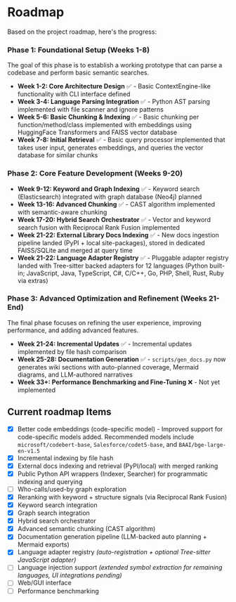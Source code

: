 # Roadmap

Based on the project roadmap, here's the progress:

### Phase 1: Foundational Setup (Weeks 1-8)
The goal of this phase is to establish a working prototype that can parse a codebase and perform basic semantic searches.

- **Week 1-2: Core Architecture Design** ✅ - Basic ContextEngine-like functionality with CLI interface defined
- **Week 3-4: Language Parsing Integration** ✅ - Python AST parsing implemented with file scanner and ignore patterns
- **Week 5-6: Basic Chunking & Indexing** ✅ - Basic chunking per function/method/class implemented with embeddings using HuggingFace Transformers and FAISS vector database
- **Week 7-8: Initial Retrieval** ✅ - Basic query processor implemented that takes user input, generates embeddings, and queries the vector database for similar chunks

### Phase 2: Core Feature Development (Weeks 9-20)

- **Week 9-12: Keyword and Graph Indexing** ✅ - Keyword search (Elasticsearch) integrated with graph database (Neo4j) planned
- **Week 13-16: Advanced Chunking** ✅ - CAST algorithm implemented with semantic-aware chunking
- **Week 17-20: Hybrid Search Orchestrator** ✅ - Vector and keyword search fusion with Reciprocal Rank Fusion implemented
- **Week 21-22: External Library Docs Indexing** ✅ - New docs ingestion pipeline landed (PyPI + local site-packages), stored in dedicated FAISS/SQLite and merged at query time
- **Week 21-22: Language Adapter Registry** ✅ - Pluggable adapter registry landed with Tree-sitter backed adapters for 12 languages (Python built-in; JavaScript, Java, TypeScript, C#, C/C++, Go, PHP, Shell, Rust, Ruby via extras)
### Phase 3: Advanced Optimization and Refinement (Weeks 21-End)
The final phase focuses on refining the user experience, improving performance, and adding advanced features.

- **Week 21-24: Incremental Updates** ✅ - Incremental updates implemented by file hash comparison
- **Week 25-28: Documentation Generation** ✅ - `scripts/gen_docs.py` now generates wiki sections with auto-planned coverage, Mermaid diagrams, and LLM-authored narratives
- **Week 33+: Performance Benchmarking and Fine-Tuning** ❌ - Not yet implemented

## Current roadmap Items

- [x] Better code embeddings (code-specific model) - Improved support for code-specific models added. Recommended models include `microsoft/codebert-base`, `Salesforce/codet5-base`, and `BAAI/bge-large-en-v1.5`
- [x] Incremental indexing by file hash
- [x] External docs indexing and retrieval (PyPI/local) with merged ranking
- [x] Public Python API wrappers (Indexer, Searcher) for programmatic indexing and querying
- [ ] Who-calls/used-by graph exploration
- [x] Reranking with keyword + structure signals (via Reciprocal Rank Fusion)
- [x] Keyword search integration
- [x] Graph search integration
- [x] Hybrid search orchestrator
- [x] Advanced semantic chunking (CAST algorithm)
- [x] Documentation generation pipeline (LLM-backed auto planning + Mermaid exports)
- [x] Language adapter registry *(auto-registration + optional Tree-sitter JavaScript adapter)*
- [ ] Language injection support *(extended symbol extraction for remaining languages, UI integrations pending)*
- [ ] Web/GUI interface
- [ ] Performance benchmarking